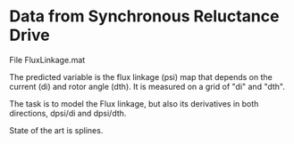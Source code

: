 # Data from Synchronous Reluctance Drive

File FluxLinkage.mat

The predicted variable is the flux linkage (psi) map that depends on the current (di) and rotor angle (dth). It is measured on a grid of "di" and "dth".

The task is to model the Flux linkage, but also its derivatives in both directions, dpsi/di and dpsi/dth.

State of the art is splines.
